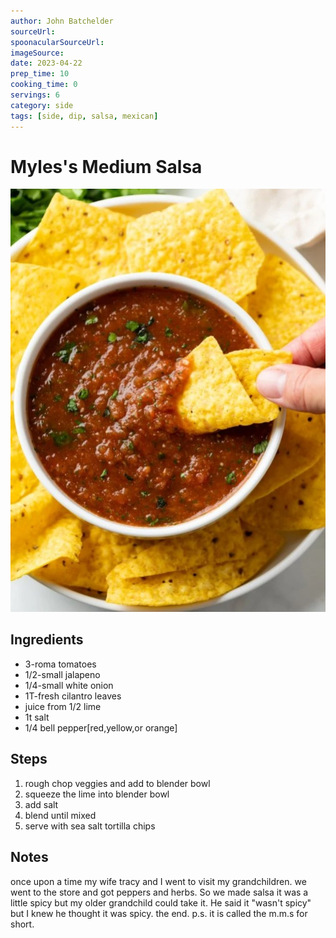 ```yaml
---
author: John Batchelder
sourceUrl: 
spoonacularSourceUrl: 
imageSource:
date: 2023-04-22
prep_time: 10
cooking_time: 0
servings: 6
category: side
tags: [side, dip, salsa, mexican]
---
```

# Myles's Medium Salsa

![Image of Myles's Medium Salsa](../img/myles's_medium_salsa.jpeg)

## Ingredients
- 3-roma tomatoes
- 1/2-small jalapeno
- 1/4-small white onion
- 1T-fresh cilantro leaves
- juice from 1/2 lime
- 1t salt
- 1/4 bell pepper[red,yellow,or orange]


## Steps
1. rough chop veggies and add to blender bowl
2. squeeze the lime into blender bowl
3. add salt
4. blend until mixed
5. serve with sea salt tortilla chips


## Notes  
once upon a time my wife tracy and I went to visit my grandchildren. we went to the store and got peppers and herbs. So we made salsa it was a little spicy but my older grandchild could take it. He said it "wasn't spicy" but I knew he thought it was spicy. the end. p.s. it is called the m.m.s for short.